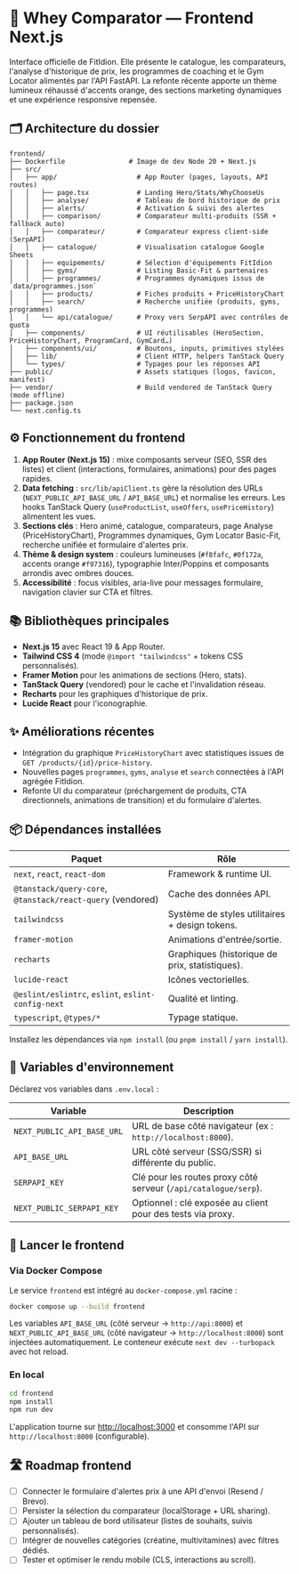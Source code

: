 # 💪 Whey Comparator — Frontend Next.js

Interface officielle de FitIdion. Elle présente le catalogue, les comparateurs, l'analyse d'historique de prix, les programmes de coaching et le Gym Locator alimentés par l'API FastAPI. La refonte récente apporte un thème lumineux réhaussé d'accents orange, des sections marketing dynamiques et une expérience responsive repensée.

## 🗂️ Architecture du dossier

```
frontend/
├── Dockerfile                # Image de dev Node 20 + Next.js
├── src/
│   ├── app/                    # App Router (pages, layouts, API routes)
│   │   ├── page.tsx            # Landing Hero/Stats/WhyChooseUs
│   │   ├── analyse/            # Tableau de bord historique de prix
│   │   ├── alerts/             # Activation & suivi des alertes
│   │   ├── comparison/         # Comparateur multi-produits (SSR + fallback auto)
│   │   ├── comparateur/        # Comparateur express client-side (SerpAPI)
│   │   ├── catalogue/          # Visualisation catalogue Google Sheets
│   │   ├── equipements/        # Sélection d'équipements FitIdion
│   │   ├── gyms/               # Listing Basic-Fit & partenaires
│   │   ├── programmes/         # Programmes dynamiques issus de `data/programmes.json`
│   │   ├── products/           # Fiches produits + PriceHistoryChart
│   │   ├── search/             # Recherche unifiée (produits, gyms, programmes)
│   │   └── api/catalogue/      # Proxy vers SerpAPI avec contrôles de quota
│   ├── components/             # UI réutilisables (HeroSection, PriceHistoryChart, ProgramCard, GymCard…)
│   ├── components/ui/          # Boutons, inputs, primitives stylées
│   ├── lib/                    # Client HTTP, helpers TanStack Query
│   └── types/                  # Typages pour les réponses API
├── public/                     # Assets statiques (logos, favicon, manifest)
├── vendor/                     # Build vendored de TanStack Query (mode offline)
├── package.json
└── next.config.ts
```

## ⚙️ Fonctionnement du frontend

1. **App Router (Next.js 15)** : mixe composants serveur (SEO, SSR des listes) et client (interactions, formulaires, animations) pour des pages rapides.
2. **Data fetching** : `src/lib/apiClient.ts` gère la résolution des URLs (`NEXT_PUBLIC_API_BASE_URL` / `API_BASE_URL`) et normalise les erreurs. Les hooks TanStack Query (`useProductList`, `useOffers`, `usePriceHistory`) alimentent les vues.
3. **Sections clés** : Hero animé, catalogue, comparateurs, page Analyse (PriceHistoryChart), Programmes dynamiques, Gym Locator Basic-Fit, recherche unifiée et formulaire d'alertes prix.
4. **Thème & design system** : couleurs lumineuses (`#f8fafc`, `#0f172a`, accents orange `#f97316`), typographie Inter/Poppins et composants arrondis avec ombres douces.
5. **Accessibilité** : focus visibles, aria-live pour messages formulaire, navigation clavier sur CTA et filtres.

## 📚 Bibliothèques principales

- **Next.js 15** avec React 19 & App Router.
- **Tailwind CSS 4** (mode `@import "tailwindcss"` + tokens CSS personnalisés).
- **Framer Motion** pour les animations de sections (Hero, stats).
- **TanStack Query** (vendored) pour le cache et l'invalidation réseau.
- **Recharts** pour les graphiques d'historique de prix.
- **Lucide React** pour l'iconographie.

## ✨ Améliorations récentes

- Intégration du graphique `PriceHistoryChart` avec statistiques issues de `GET /products/{id}/price-history`.
- Nouvelles pages `programmes`, `gyms`, `analyse` et `search` connectées à l'API agrégée FitIdion.
- Refonte UI du comparateur (préchargement de produits, CTA directionnels, animations de transition) et du formulaire d'alertes.

## 📦 Dépendances installées

| Paquet | Rôle |
| --- | --- |
| `next`, `react`, `react-dom` | Framework & runtime UI. |
| `@tanstack/query-core`, `@tanstack/react-query` (vendored) | Cache des données API. |
| `tailwindcss` | Système de styles utilitaires + design tokens. |
| `framer-motion` | Animations d'entrée/sortie. |
| `recharts` | Graphiques (historique de prix, statistiques). |
| `lucide-react` | Icônes vectorielles. |
| `@eslint/eslintrc`, `eslint`, `eslint-config-next` | Qualité et linting. |
| `typescript`, `@types/*` | Typage statique. |

Installez les dépendances via `npm install` (ou `pnpm install` / `yarn install`).

## 🔐 Variables d'environnement

Déclarez vos variables dans `.env.local` :

| Variable | Description |
| --- | --- |
| `NEXT_PUBLIC_API_BASE_URL` | URL de base côté navigateur (ex : `http://localhost:8000`). |
| `API_BASE_URL` | URL côté serveur (SSG/SSR) si différente du public. |
| `SERPAPI_KEY` | Clé pour les routes proxy côté serveur (`/api/catalogue/serp`). |
| `NEXT_PUBLIC_SERPAPI_KEY` | Optionnel : clé exposée au client pour des tests via proxy. |

## 🚀 Lancer le frontend

### Via Docker Compose

Le service `frontend` est intégré au `docker-compose.yml` racine :

```bash
docker compose up --build frontend
```

Les variables `API_BASE_URL` (côté serveur → `http://api:8000`) et `NEXT_PUBLIC_API_BASE_URL` (côté navigateur → `http://localhost:8000`) sont injectées automatiquement. Le conteneur exécute `next dev --turbopack` avec hot reload.

### En local

```bash
cd frontend
npm install
npm run dev
```

L'application tourne sur [http://localhost:3000](http://localhost:3000) et consomme l'API sur `http://localhost:8000` (configurable).

## 🛣️ Roadmap frontend

- [ ] Connecter le formulaire d'alertes prix à une API d'envoi (Resend / Brevo).
- [ ] Persister la sélection du comparateur (localStorage + URL sharing).
- [ ] Ajouter un tableau de bord utilisateur (listes de souhaits, suivis personnalisés).
- [ ] Intégrer de nouvelles catégories (créatine, multivitamines) avec filtres dédiés.
- [ ] Tester et optimiser le rendu mobile (CLS, interactions au scroll).

